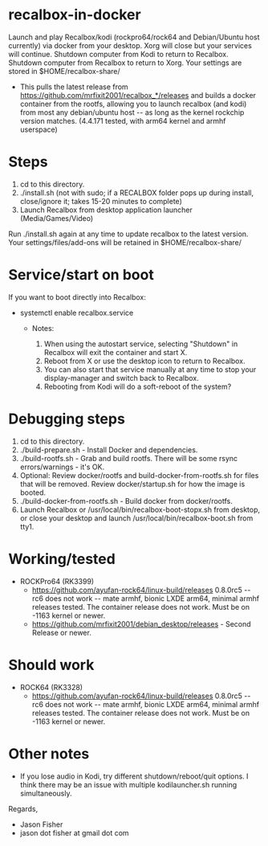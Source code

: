 # recalbox-in-docker

Launch and play Recalbox/kodi (rockpro64/rock64 and Debian/Ubuntu host currently) via docker from your desktop.  Xorg will close but your services will continue.  Shutdown computer from Kodi to return to Recalbox.  Shutdown computer from Recalbox to return to Xorg.  Your settings are stored in $HOME/recalbox-share/

- This pulls the latest release from https://github.com/mrfixit2001/recalbox_*/releases and builds a docker container from the rootfs, allowing you to launch recalbox (and kodi) from most any debian/ubuntu host -- as long as the kernel rockchip version matches.  (4.4.171 tested, with arm64 kernel and armhf userspace)

# Steps

1. cd to this directory.
2. ./install.sh (not with sudo; if a RECALBOX folder pops up during install, close/ignore it; takes 15-20 minutes to complete)
3. Launch Recalbox from desktop application launcher (Media/Games/Video)

Run ./install.sh again at any time to update recalbox to the latest version.  Your settings/files/add-ons will be retained in $HOME/recalbox-share/

# Service/start on boot

If you want to boot directly into Recalbox:

- systemctl enable recalbox.service
  - Notes:

    1. When using the autostart service, selecting "Shutdown" in Recalbox will exit the container and start X.
    2. Reboot from X or use the desktop icon to return to Recalbox.
    3. You can also start that service manually at any time to stop your display-manager and switch back to Recalbox.
    4. Rebooting from Kodi will do a soft-reboot of the system?

# Debugging steps

1. cd to this directory.
2. ./build-prepare.sh - Install Docker and dependencies.
3. ./build-rootfs.sh - Grab and build rootfs.  There will be some rsync errors/warnings - it's OK.
4. Optional: Review docker/rootfs and build-docker-from-rootfs.sh for files that will be removed.  Review docker/startup.sh for how the image is booted.
5. ./build-docker-from-rootfs.sh - Build docker from docker/rootfs.
6. Launch Recalbox or /usr/local/bin/recalbox-boot-stopx.sh from desktop, or close your desktop and launch /usr/local/bin/recalbox-boot.sh from tty1.

# Working/tested

- ROCKPro64 (RK3399)
  - https://github.com/ayufan-rock64/linux-build/releases 0.8.0rc5 -- rc6 does not work -- mate armhf, bionic LXDE arm64, minimal armhf releases tested.  The container release does not work.  Must be on -1163 kernel or newer.
  - https://github.com/mrfixit2001/debian_desktop/releases - Second Release or newer.

# Should work

- ROCK64 (RK3328)
  - https://github.com/ayufan-rock64/linux-build/releases 0.8.0rc5 -- rc6 does not work -- mate armhf, bionic LXDE arm64, minimal armhf releases tested.  The container release does not work.  Must be on -1163 kernel or newer.

# Other notes

- If you lose audio in Kodi, try different shutdown/reboot/quit options.  I think there may be an issue with multiple kodilauncher.sh running simultaneously.

Regards,
- Jason Fisher
- jason dot fisher at gmail dot com
